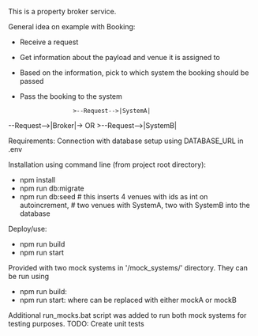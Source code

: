 This is a property broker service.

General idea on example with Booking:

- Receive a request
- Get information about the payload and venue it is assigned to
- Based on the information, pick to which system the booking should be passed
- Pass the booking to the system

                     >--Request-->|SystemA|
--Request-->|Broker|-> OR
                     >--Request-->|SystemB|

Requirements:
Connection with database setup using DATABASE_URL in .env

Installation using command line (from project root directory):
- npm install
- npm run db:migrate
- npm run db:seed         # this inserts 4 venues with ids as int on autoincrement,
                          # two venues with SystemA, two with SystemB into the database

Deploy/use:
- npm run build
- npm run start

Provided with two mock systems in '/mock_systems/' directory.
They can be run using 
- npm run build:<sys>
- npm run start:<sys>
where <sys> can be replaced with either mockA or mockB

Additional run_mocks.bat script was added to run both mock systems for testing purposes.
TODO: Create unit tests
